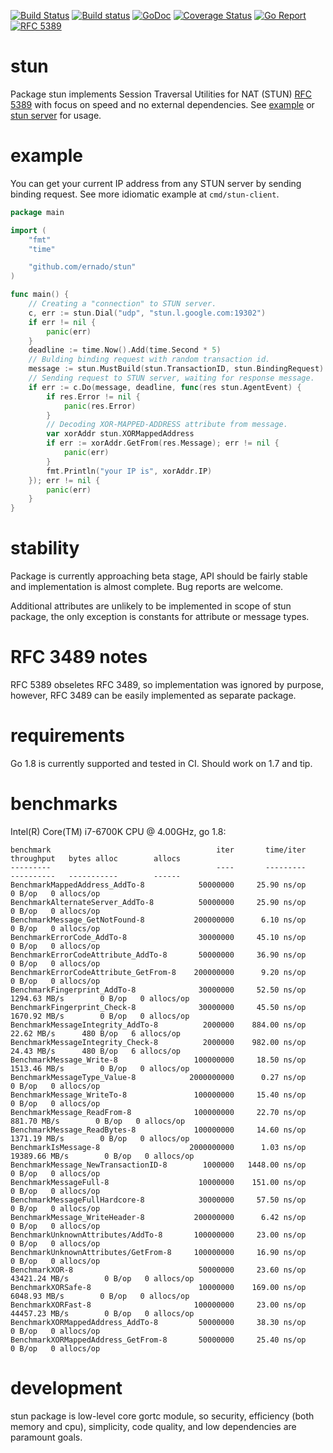 [![Build Status](https://travis-ci.org/ernado/stun.svg)](https://travis-ci.org/ernado/stun)
[![Build status](https://ci.appveyor.com/api/projects/status/92mfv3vxlc8t8jjp/branch/master?svg=true)](https://ci.appveyor.com/project/ernado/stun/branch/master)
[![GoDoc](https://godoc.org/github.com/ernado/stun?status.svg)](http://godoc.org/github.com/ernado/stun)
[![Coverage Status](https://coveralls.io/repos/github/ernado/stun/badge.svg?branch=master)](https://coveralls.io/github/ernado/stun?branch=master)
[![Go Report](https://goreportcard.com/badge/github.com/ernado/stun?camo=retarded)](http://goreportcard.com/report/ernado/stun)
[![RFC 5389](https://img.shields.io/badge/RFC-5389-blue.svg)](https://tools.ietf.org/html/rfc5389)

# stun
Package stun implements Session Traversal Utilities for
NAT (STUN) [RFC 5389](https://tools.ietf.org/html/rfc5389) with focus
on speed and no external dependencies. See [example](https://godoc.org/github.com/ernado/stun#example-Message)
or [stun server](https://github.com/ernado/stund) for usage.

# example
You can get your current IP address from any STUN server by sending
binding request. See more idiomatic example at `cmd/stun-client`.
```go
package main

import (
	"fmt"
	"time"

	"github.com/ernado/stun"
)

func main() {
	// Creating a "connection" to STUN server.
	c, err := stun.Dial("udp", "stun.l.google.com:19302")
	if err != nil {
		panic(err)
	}
	deadline := time.Now().Add(time.Second * 5)
	// Bulding binding request with random transaction id.
	message := stun.MustBuild(stun.TransactionID, stun.BindingRequest)
	// Sending request to STUN server, waiting for response message.
	if err := c.Do(message, deadline, func(res stun.AgentEvent) {
		if res.Error != nil {
			panic(res.Error)
		}
		// Decoding XOR-MAPPED-ADDRESS attribute from message.
		var xorAddr stun.XORMappedAddress
		if err := xorAddr.GetFrom(res.Message); err != nil {
			panic(err)
		}
		fmt.Println("your IP is", xorAddr.IP)
	}); err != nil {
		panic(err)
	}
}
```

# stability
Package is currently approaching beta stage, API should be fairly stable
and implementation is almost complete. Bug reports are welcome.

Additional attributes are unlikely to be implemented in scope of stun package,
the only exception is constants for attribute or message types.

# RFC 3489 notes
RFC 5389 obseletes RFC 3489, so implementation was ignored by purpose, however,
RFC 3489 can be easily implemented as separate package.

# requirements
Go 1.8 is currently supported and tested in CI. Should work on 1.7 and tip.

# benchmarks

Intel(R) Core(TM) i7-6700K CPU @ 4.00GHz, go 1.8:

```
benchmark                                     iter       time/iter      throughput   bytes alloc        allocs
---------                                     ----       ---------      ----------   -----------        ------
BenchmarkMappedAddress_AddTo-8            50000000     25.90 ns/op                        0 B/op   0 allocs/op
BenchmarkAlternateServer_AddTo-8          50000000     25.90 ns/op                        0 B/op   0 allocs/op
BenchmarkMessage_GetNotFound-8           200000000      6.10 ns/op                        0 B/op   0 allocs/op
BenchmarkErrorCode_AddTo-8                30000000     45.10 ns/op                        0 B/op   0 allocs/op
BenchmarkErrorCodeAttribute_AddTo-8       50000000     36.90 ns/op                        0 B/op   0 allocs/op
BenchmarkErrorCodeAttribute_GetFrom-8    200000000      9.20 ns/op                        0 B/op   0 allocs/op
BenchmarkFingerprint_AddTo-8              30000000     52.50 ns/op    1294.63 MB/s        0 B/op   0 allocs/op
BenchmarkFingerprint_Check-8              30000000     45.50 ns/op    1670.92 MB/s        0 B/op   0 allocs/op
BenchmarkMessageIntegrity_AddTo-8          2000000    884.00 ns/op      22.62 MB/s      480 B/op   6 allocs/op
BenchmarkMessageIntegrity_Check-8          2000000    982.00 ns/op      24.43 MB/s      480 B/op   6 allocs/op
BenchmarkMessage_Write-8                 100000000     18.50 ns/op    1513.46 MB/s        0 B/op   0 allocs/op
BenchmarkMessageType_Value-8            2000000000      0.27 ns/op                        0 B/op   0 allocs/op
BenchmarkMessage_WriteTo-8               100000000     15.40 ns/op                        0 B/op   0 allocs/op
BenchmarkMessage_ReadFrom-8              100000000     22.70 ns/op     881.70 MB/s        0 B/op   0 allocs/op
BenchmarkMessage_ReadBytes-8             100000000     14.60 ns/op    1371.19 MB/s        0 B/op   0 allocs/op
BenchmarkIsMessage-8                    2000000000      1.03 ns/op   19389.66 MB/s        0 B/op   0 allocs/op
BenchmarkMessage_NewTransactionID-8        1000000   1448.00 ns/op                        0 B/op   0 allocs/op
BenchmarkMessageFull-8                    10000000    151.00 ns/op                        0 B/op   0 allocs/op
BenchmarkMessageFullHardcore-8            30000000     57.50 ns/op                        0 B/op   0 allocs/op
BenchmarkMessage_WriteHeader-8           200000000      6.42 ns/op                        0 B/op   0 allocs/op
BenchmarkUnknownAttributes/AddTo-8       100000000     23.00 ns/op                        0 B/op   0 allocs/op
BenchmarkUnknownAttributes/GetFrom-8     100000000     16.90 ns/op                        0 B/op   0 allocs/op
BenchmarkXOR-8                            50000000     23.60 ns/op   43421.24 MB/s        0 B/op   0 allocs/op
BenchmarkXORSafe-8                        10000000    169.00 ns/op    6048.93 MB/s        0 B/op   0 allocs/op
BenchmarkXORFast-8                       100000000     23.00 ns/op   44457.23 MB/s        0 B/op   0 allocs/op
BenchmarkXORMappedAddress_AddTo-8         50000000     38.30 ns/op                        0 B/op   0 allocs/op
BenchmarkXORMappedAddress_GetFrom-8       50000000     25.40 ns/op                        0 B/op   0 allocs/op
```

# development

stun package is low-level core gortc module, so security, efficiency (both memory and cpu), simplicity,
code quality, and low dependencies are paramount goals.
